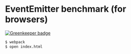 # EventEmitter benchmark (for browsers)

[![Greenkeeper badge](https://badges.greenkeeper.io/sparanoid/eventemitter-benchmark.svg)](https://greenkeeper.io/)

```bash
$ webpack
$ open index.html
```
